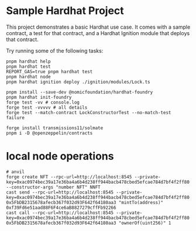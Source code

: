 # Sample Hardhat Project

This project demonstrates a basic Hardhat use case. It comes with a sample contract, a test for that contract, and a Hardhat Ignition module that deploys that contract.

Try running some of the following tasks:

```shell
pnpm hardhat help
pnpm hardhat test
REPORT_GAS=true pnpm hardhat test
pnpm hardhat node
pnpm hardhat ignition deploy ./ignition/modules/Lock.ts

pnpm install --save-dev @nomicfoundation/hardhat-foundry
pnpm hardhat init-foundry
forge test -vv # console.log
forge test -vvvvv # all details
forge test --match-contract LockConstructorTest --no-match-test failure

forge install transmissions11/solmate
pnpm i -D @openzeppelin/contracts
```

# local node operations

```shell
# anvil
forge create NFT --rpc-url=http://localhost:8545 --private-key=0xac0974bec39a17e36ba4a6b4d238ff944bacb478cbed5efcae784d7bf4f2ff80 --constructor-args "number NFT" NNFT
cast send --rpc-url=http://localhost:8545 --private-key=0xac0974bec39a17e36ba4a6b4d238ff944bacb478cbed5efcae784d7bf4f2ff80 0x5FbDB2315678afecb367f032d93F642f64180aa3 "mintTo(address)" 0xf39Fd6e51aad88F6F4ce6aB8827279cffFb92266
cast call --rpc-url=http://localhost:8545 --private-key=0xac0974bec39a17e36ba4a6b4d238ff944bacb478cbed5efcae784d7bf4f2ff80 0x5FbDB2315678afecb367f032d93F642f64180aa3 "ownerOf(uint256)" 1
```
